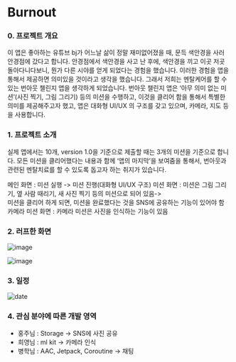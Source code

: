 # Burnout

### 0. 프로젝트 개요

이 앱은 좋아하는 유튜브 bj가 어느날 삶이 정말 재미없어졌을 때, 문득 색안경을 사러 안경점에 갔다고 합니다. 안경점에서 색안경을 사고 난 후에, 색안경을 끼고 이곳 저곳 돌아다니다보니, 뭔가 다른 시야를 얻게 되었다는 경험을 했습니다. 이러한 경험을 앱을 통해서 제공하면 의미있을 것이라고 생각을 했습니다. 그래서 저희는 멘탈케어를 할 수 있는 번아웃 챌린지 앱을 생각하게 되었습니다. 번아웃 챌린지 앱은 ‘아무 의미 없는 미션’(사진 찍기, 그림 그리기) 등의 미션을 수행하고, 이것을 클리어 함을 통해서 특별한 의미를 제공해주고자 했고, 앱은 대화형 UI/UX 의 구조를 갖고 있으며, 카메라, 지도 등을 사용합니다.

### 1. 프로젝트 소개

실제 앱에서는 10개, version 1.0을 기준으로 제출할 때는 3개의 미션을 기준으로 합니다.
모든 미션을 클리어했다는 내용과 함께 ‘앱의 마지막’을 보여줌을 통해서, 번아웃과 관련된 멘탈치료를 할 수 있도록 돕고자 하는 취지가 있습니다.

메인 화면 : 미션 실행 -> 미션 진행(대화형 UI/UX 구조)
미션 화면 : 미션은 그림 그리기, 옆 사람 때리기, 새 사진 찍기 등의 미션으로 되어 있음->  
미션을 클리어 하게 되면, 미션을 완료했다는 것을 SNS에 공유하는 기능이 있어야 함 
카메라 미션 화면 : 카메라 미션은 사진을 인식하는 기능이 있음

### 2. 러프한 화면

![image](https://user-images.githubusercontent.com/22374750/89758160-1f605780-db22-11ea-8880-5b9ed04093ff.png)

![image](https://user-images.githubusercontent.com/22374750/89758212-3acb6280-db22-11ea-8e5d-e8a979664eec.png)

### 3. 일정

![date](https://user-images.githubusercontent.com/22374750/89760983-694c3c00-db28-11ea-98d1-9ec6bd0ace47.png)

### 4. 관심 분야에 따른 개발 영역

- 홍주님 : Storage -> SNS에 사진 공유
- 희영님 : ml kit -> 카메라 인식
- 병학님 : AAC, Jetpack, Coroutine -> 채팅
